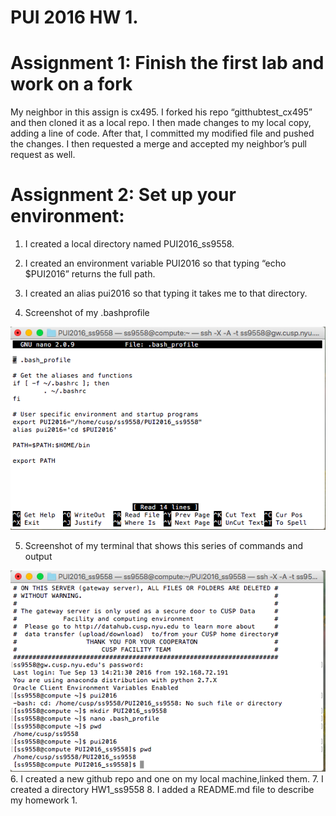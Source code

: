 # PUI 2016 HW 1.  

# Assignment 1: Finish the first lab and work on a fork

My neighbor in this assign is cx495. 
 I forked his repo “gitthubtest_cx495” and then cloned it as a local repo. I then made changes to my local copy, adding a line of code. After that, I committed my modified file and pushed the changes. I then requested a merge and accepted my neighbor’s pull request as well.

# Assignment 2: Set up your environment: 

1. I created a local directory named PUI2016_ss9558.
2. I created an environment variable PUI2016 so that typing “echo $PUI2016” returns the full path. 
	
3. I created an alias pui2016 so that typing it takes me to that directory.  
4. Screenshot of my .bashprofile

![Screenshot 1 Assignment 2: my .bashprofile](hw1_1.png)

5. Screenshot of my terminal that shows this series of commands and output

![Screenshot 2 Assignment 2: my terminal output](hw1_2.png)
6. I created a new github repo and one on my local machine,linked them.
7. I created a directory HW1_ss9558
8. I added a README.md file to describe my homework 1.

